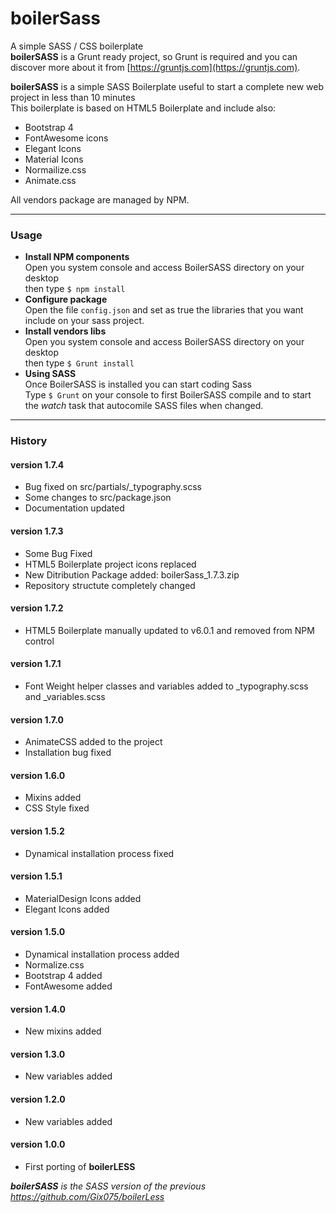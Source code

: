 # boilerSass
A simple SASS / CSS boilerplate<br>
**boilerSASS** is a Grunt ready project, so Grunt is required and you can discover more about it from [https://gruntjs.com](https://gruntjs.com).

**boilerSASS** is a simple SASS Boilerplate useful to start a complete new web project in less than 10 minutes<br>
This boilerplate is based on HTML5 Boilerplate and include also:

* Bootstrap 4 
* FontAwesome icons
* Elegant Icons
* Material Icons
* Normailize.css
* Animate.css

All vendors package are managed by NPM.


* * *


### Usage
*   **Install NPM components**  
    Open you system console and access BoilerSASS directory on your desktop  
    then type `$ npm install`                  
*   **Configure package**  
    Open the file `config.json` and set as true the libraries that you want include on your sass project.
*   **Install vendors libs**  
    Open you system console and access BoilerSASS directory on your desktop  
    then type `$ Grunt install`
*   **Using SASS**  
    Once BoilerSASS is installed you can start coding Sass  
    Type `$ Grunt` on your console to first BoilerSASS compile and to start the _watch_ task that autocomile SASS files when changed.


* * *


### History

#### version 1.7.4
* Bug fixed on src/partials/_typography.scss
* Some changes to src/package.json
* Documentation updated

#### version 1.7.3
* Some Bug Fixed
* HTML5 Boilerplate project icons replaced
* New Ditribution Package added: boilerSass_1.7.3.zip
* Repository structute completely changed

#### version 1.7.2
* HTML5 Boilerplate manually updated to v6.0.1 and removed from NPM control

#### version 1.7.1
* Font Weight helper classes and variables added to _typography.scss and _variables.scss

#### version 1.7.0
* AnimateCSS added to the project
* Installation bug fixed 

#### version 1.6.0
* Mixins added
* CSS Style fixed

#### version 1.5.2
* Dynamical installation process fixed

#### version 1.5.1
* MaterialDesign Icons added
* Elegant Icons added

#### version 1.5.0
* Dynamical installation process added
* Normalize.css
* Bootstrap 4 added
* FontAwesome added

#### version 1.4.0
* New mixins added

#### version 1.3.0
* New variables added

#### version 1.2.0
* New variables added

#### version 1.0.0
* First porting of **boilerLESS**

_**boilerSASS** is the SASS version of the previous https://github.com/Gix075/boilerLess_ 
